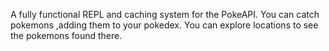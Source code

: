 A fully functional REPL and caching system for the PokeAPI.
You can catch pokemons ,adding them to your pokedex.
You can explore locations to see the pokemons found there.
